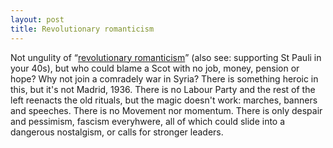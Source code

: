 ```yaml
---
layout: post
title: Revolutionary romanticism
---
```


Not ungulity of <q><a href="https://www.jacobinmag.com/2017/02/rojava-ypg-bob-crowe-volunteers-left-politics/">revolutionary romanticism</a></q> (also see: supporting St Pauli in your 40s), but who could blame a Scot with no job, money, pension or hope? Why not join a comradely war in Syria? There is something heroic in this, but it's not Madrid, 1936. There is no Labour Party and the rest of the left reenacts the old rituals, but the magic doesn't work: marches, banners and speeches. There is no Movement nor momentum. There is only despair and pessimism, fascism everyhwere, all of which could slide into a dangerous nostalgism, or calls for stronger leaders.
